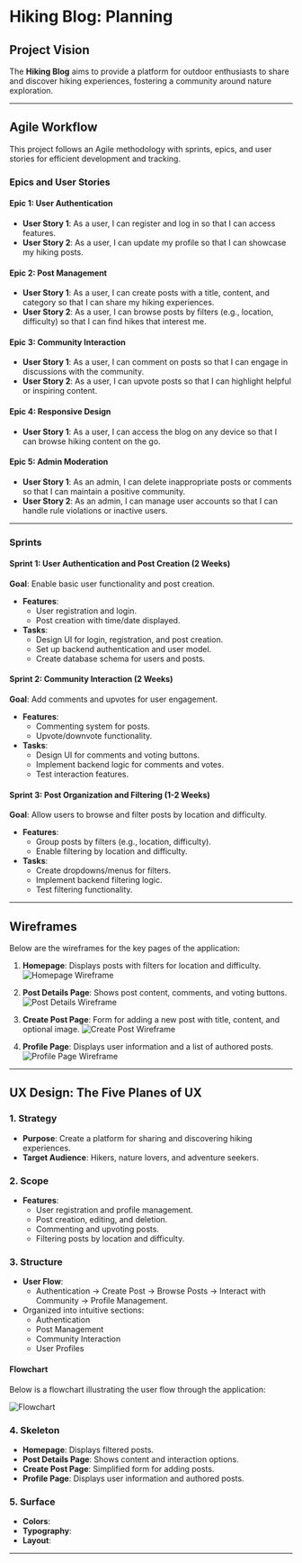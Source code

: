 # Hiking Blog: Planning

## Project Vision
The **Hiking Blog** aims to provide a platform for outdoor enthusiasts to share and discover hiking experiences, fostering a community around nature exploration.

---

## Agile Workflow
This project follows an Agile methodology with sprints, epics, and user stories for efficient development and tracking.

### Epics and User Stories
#### Epic 1: User Authentication
- **User Story 1**: As a user, I can register and log in so that I can access features.
- **User Story 2**: As a user, I can update my profile so that I can showcase my hiking posts.

#### Epic 2: Post Management
- **User Story 1**: As a user, I can create posts with a title, content, and category so that I can share my hiking experiences.
- **User Story 2**: As a user, I can browse posts by filters (e.g., location, difficulty) so that I can find hikes that interest me.

#### Epic 3: Community Interaction
- **User Story 1**: As a user, I can comment on posts so that I can engage in discussions with the community.
- **User Story 2**: As a user, I can upvote posts so that I can highlight helpful or inspiring content.

#### Epic 4: Responsive Design
- **User Story 1**: As a user, I can access the blog on any device so that I can browse hiking content on the go.

#### Epic 5: Admin Moderation
- **User Story 1**: As an admin, I can delete inappropriate posts or comments so that I can maintain a positive community.
- **User Story 2**: As an admin, I can manage user accounts so that I can handle rule violations or inactive users.

---

### Sprints
#### Sprint 1: User Authentication and Post Creation (2 Weeks)
**Goal**: Enable basic user functionality and post creation.
- **Features**:
  - User registration and login.
  - Post creation with time/date displayed.
- **Tasks**:
  - Design UI for login, registration, and post creation.
  - Set up backend authentication and user model.
  - Create database schema for users and posts.

#### Sprint 2: Community Interaction (2 Weeks)
**Goal**: Add comments and upvotes for user engagement.
- **Features**:
  - Commenting system for posts.
  - Upvote/downvote functionality.
- **Tasks**:
  - Design UI for comments and voting buttons.
  - Implement backend logic for comments and votes.
  - Test interaction features.

#### Sprint 3: Post Organization and Filtering (1-2 Weeks)
**Goal**: Allow users to browse and filter posts by location and difficulty.
- **Features**:
  - Group posts by filters (e.g., location, difficulty).
  - Enable filtering by location and difficulty.
- **Tasks**:
  - Create dropdowns/menus for filters.
  - Implement backend filtering logic.
  - Test filtering functionality.

---

## Wireframes
Below are the wireframes for the key pages of the application:

1. **Homepage**: Displays posts with filters for location and difficulty.
   ![Homepage Wireframe](assets/homepage-wireframe.png)

2. **Post Details Page**: Shows post content, comments, and voting buttons.
   ![Post Details Wireframe](assets/post-details-wireframe.png)

3. **Create Post Page**: Form for adding a new post with title, content, and optional image.
   ![Create Post Wireframe](assets/create-post-wireframe.png)

4. **Profile Page**: Displays user information and a list of authored posts.
   ![Profile Page Wireframe](assets/profile-wireframe.png)

---

## UX Design: The Five Planes of UX

### 1. **Strategy**
- **Purpose**: Create a platform for sharing and discovering hiking experiences.
- **Target Audience**: Hikers, nature lovers, and adventure seekers.

### 2. **Scope**
- **Features**:
  - User registration and profile management.
  - Post creation, editing, and deletion.
  - Commenting and upvoting posts.
  - Filtering posts by location and difficulty.

### 3. **Structure**
- **User Flow**:
  - Authentication → Create Post → Browse Posts → Interact with Community → Profile Management.
- Organized into intuitive sections:
  - Authentication
  - Post Management
  - Community Interaction
  - User Profiles

#### Flowchart
Below is a flowchart illustrating the user flow through the application:

![Flowchart](assets/images/flowchart.png)

### 4. **Skeleton**
- **Homepage**: Displays filtered posts.
- **Post Details Page**: Shows content and interaction options.
- **Create Post Page**: Simplified form for adding posts.
- **Profile Page**: Displays user information and authored posts.

### 5. **Surface**
- **Colors**: 
- **Typography**:
- **Layout**: 

---

